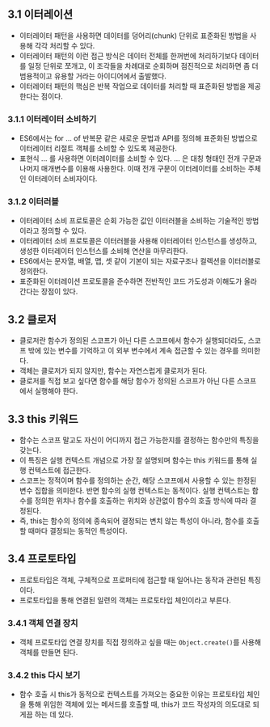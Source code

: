 ## 3.1 이터레이션

- 이터레이터 패턴을 사용하면 데이터를 덩어리(chunk) 단위로 표준화된 방법을 사용해 각각 처리할 수 있다.
- 이터레이터 패턴의 이런 접근 방식은 데이터 전체를 한꺼번에 처리하기보다 데이터를 일정 단위로 쪼개고, 이 조각들을 차례대로 순회하며 점진적으로 처리하면 좀 더 범용적이고 유용할 거라는 아이디어에서 출발했다.
- 이터레이터 패턴의 핵심은 반복 작업으로 데이터를 처리할 때 표준화된 방법을 제공한다는 점이다.

### 3.1.1 이터레이터 소비하기

- ES6에서는 for … of 반복문 같은 새로운 문법과 API를 정의해 표준화된 방법으로 이터레이터 리절트 객체를 소비할 수 있도록 제공한다.
- 표현식 … 를 사용하면 이터레이터를 소비할 수 있다. … 은 대칭 형태인 전개 구문과 나머지 매개변수를 이용해 사용한다. 이때 전개 구문이 이터레이터를 소비하는 주체인 이터레이터 소비자이다.

### 3.1.2 이터러블

- 이터레이터 소비 프로토콜은 순회 가능한 값인 이터러블을 소비하는 기술적인 방법이라고 정의할 수 있다.
- 이터레이터 소비 프로토콜은 이터러블을 사용해 이터레이터 인스턴스를 생성하고, 생성한 이터레이터 인스턴스를 소비해 연산을 마무리한다.
- ES6에서는 문자열, 배열, 맵, 셋 같이 기본이 되는 자료구조나 컬렉션을 이터러블로 정의한다.
- 표준화된 이터레이션 프로토콜을 준수하면 전반적인 코드 가도성과 이해도가 올라간다는 장점이 있다.

## 3.2 클로저

- 클로저란 함수가 정의된 스코프가 아닌 다른 스코프에서 함수가 실행되더라도, 스코프 밖에 있는 변수를 기억하고 이 외부 변수에서 계속 접근할 수 있는 경우를 의미한다.
- 객체는 클로저가 되지 않지만, 함수는 자연스럽게 클로저가 된다.
- 클로저를 직접 보고 싶다면 함수를 해당 함수가 정의된 스코프가 아닌 다른 스코프에서 실행해야 한다.

## 3.3 this 키워드

- 함수는 스코프 말고도 자신이 어디까지 접근 가능한지를 결정하는 함수만의 특징을 갖는다.
- 이 특징은 실행 컨텍스트 개념으로 가장 잘 설명되며 함수는 this 키워드를 통해 실행 컨텍스트에 접근한다.
- 스코프는 정적이며 함수를 정의하는 순간, 해당 스코프에서 사용할 수 있는 한정된 변수 집합을 의미한다. 반면 함수의 실행 컨텍스트는 동적이다. 실행 컨텍스트는 함수를 정의한 위치나 함수를 호출하는 위치와 상관없이 함수의 호출 방식에 따라 결정된다.
- 즉, this는 함수의 정의에 종속되어 결정되는 변치 않는 특성이 아니라, 함수를 호출할 때마다 결정되는 동적인 특성이다.

## 3.4 프로토타입

- 프로토타입은 객체, 구체적으로 프로퍼티에 접근할 때 일어나는 동작과 관련된 특징이다.
- 프로토타입을 통해 연결된 일련의 객체는 프로토타입 체인이라고 부른다.

### 3.4.1 객체 연결 장치

- 객체 프로토타입 연결 장치를 직접 정의하고 싶을 때는 `Object.create()`를 사용해 객체를 만들면 된다.

### 3.4.2 this 다시 보기

- 함수 호출 시 this가 동적으로 컨텍스트를 가져오는 중요한 이유는 프로토타입 체인을 통해 위임한 객체에 있는 메서드를 호출할 때, this가 코드 작성자의 의도대로 되게끔 하는 데 있다.
